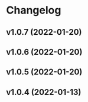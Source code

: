 # Changelog

<!--next-version-placeholder-->

## v1.0.7 (2022-01-20)


## v1.0.6 (2022-01-20)


## v1.0.5 (2022-01-20)


## v1.0.4 (2022-01-13)

